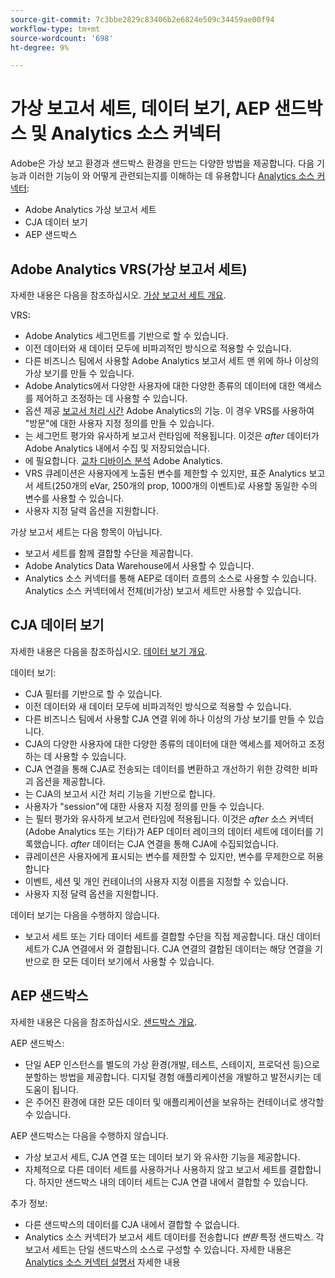 ```yaml
---
source-git-commit: 7c3bbe2829c83406b2e6824e509c34459ae00f94
workflow-type: tm+mt
source-wordcount: '698'
ht-degree: 9%

---
```

# 가상 보고서 세트, 데이터 보기, AEP 샌드박스 및 Analytics 소스 커넥터

Adobe은 가상 보고 환경과 샌드박스 환경을 만드는 다양한 방법을 제공합니다. 다음 기능과 이러한 기능이 와 어떻게 관련되는지를 이해하는 데 유용합니다 [Analytics 소스 커넥터](https://experienceleague.adobe.com/docs/experience-platform/sources/ui-tutorials/create/adobe-applications/analytics.html?lang=ko):

* Adobe Analytics 가상 보고서 세트
* CJA 데이터 보기
* AEP 샌드박스

## Adobe Analytics VRS(가상 보고서 세트)

자세한 내용은 다음을 참조하십시오. [가상 보고서 세트 개요](https://experienceleague.adobe.com/docs/analytics/components/virtual-report-suites/vrs-about.html?lang=ko-KR).

VRS:

* Adobe Analytics 세그먼트를 기반으로 할 수 있습니다.
* 이전 데이터와 새 데이터 모두에 비파괴적인 방식으로 적용할 수 있습니다.
* 다른 비즈니스 팀에서 사용할 Adobe Analytics 보고서 세트 맨 위에 하나 이상의 가상 보기를 만들 수 있습니다.
* Adobe Analytics에서 다양한 사용자에 대한 다양한 종류의 데이터에 대한 액세스를 제어하고 조정하는 데 사용할 수 있습니다.
* 옵션 제공 [보고서 처리 시간](https://experienceleague.adobe.com/docs/analytics/components/virtual-report-suites/vrs-report-time-processing.html?lang=ko-KR) Adobe Analytics의 기능. 이 경우 VRS를 사용하여 &quot;방문&quot;에 대한 사용자 지정 정의를 만들 수 있습니다.
* 는 세그먼트 평가와 유사하게 보고서 런타임에 적용됩니다. 이것은 _after_ 데이터가 Adobe Analytics 내에서 수집 및 저장되었습니다.
* 에 필요합니다. [교차 디바이스 분석](https://experienceleague.adobe.com/docs/analytics/components/cda/overview.html?lang=ko-KR) Adobe Analytics.
* VRS 큐레이션은 사용자에게 노출된 변수를 제한할 수 있지만, 표준 Analytics 보고서 세트(250개의 eVar, 250개의 prop, 1000개의 이벤트)로 사용할 동일한 수의 변수를 사용할 수 있습니다.
* 사용자 지정 달력 옵션을 지원합니다.

가상 보고서 세트는 다음 항목이 아닙니다.

* 보고서 세트를 함께 결합할 수단을 제공합니다.
* Adobe Analytics Data Warehouse에서 사용할 수 있습니다.
* Analytics 소스 커넥터를 통해 AEP로 데이터 흐름의 소스로 사용할 수 있습니다. Analytics 소스 커넥터에서 전체(비가상) 보고서 세트만 사용할 수 있습니다.


## CJA 데이터 보기

자세한 내용은 다음을 참조하십시오. [데이터 보기 개요](https://experienceleague.adobe.com/docs/analytics-platform/using/cja-dataviews/data-views.html?lang=ko-KR).

데이터 보기:

* CJA 필터를 기반으로 할 수 있습니다.
* 이전 데이터와 새 데이터 모두에 비파괴적인 방식으로 적용할 수 있습니다.
* 다른 비즈니스 팀에서 사용할 CJA 연결 위에 하나 이상의 가상 보기를 만들 수 있습니다.
* CJA의 다양한 사용자에 대한 다양한 종류의 데이터에 대한 액세스를 제어하고 조정하는 데 사용할 수 있습니다.
* CJA 연결을 통해 CJA로 전송되는 데이터를 변환하고 개선하기 위한 강력한 비파괴 옵션을 제공합니다.
* 는 CJA의 보고서 시간 처리 기능을 기반으로 합니다.
* 사용자가 &quot;session&quot;에 대한 사용자 지정 정의를 만들 수 있습니다.
* 는 필터 평가와 유사하게 보고서 런타임에 적용됩니다. 이것은 _after_ 소스 커넥터(Adobe Analytics 또는 기타)가 AEP 데이터 레이크의 데이터 세트에 데이터를 기록했습니다. _after_ 데이터는 CJA 연결을 통해 CJA에 수집되었습니다.
* 큐레이션은 사용자에게 표시되는 변수를 제한할 수 있지만, 변수를 무제한으로 허용합니다
* 이벤트, 세션 및 개인 컨테이너의 사용자 지정 이름을 지정할 수 있습니다.
* 사용자 지정 달력 옵션을 지원합니다.

데이터 보기는 다음을 수행하지 않습니다.

* 보고서 세트 또는 기타 데이터 세트를 결합할 수단을 직접 제공합니다. 대신 데이터 세트가 CJA 연결에서 와 결합됩니다. CJA 연결의 결합된 데이터는 해당 연결을 기반으로 한 모든 데이터 보기에서 사용할 수 있습니다.

## AEP 샌드박스

자세한 내용은 다음을 참조하십시오. [샌드박스 개요](https://experienceleague.adobe.com/docs/experience-platform/sandbox/home.html?lang=ko-KR).

AEP 샌드박스:

* 단일 AEP 인스턴스를 별도의 가상 환경(개발, 테스트, 스테이지, 프로덕션 등)으로 분할하는 방법을 제공합니다. 디지털 경험 애플리케이션을 개발하고 발전시키는 데 도움이 됩니다.
* 은 주어진 환경에 대한 모든 데이터 및 애플리케이션을 보유하는 컨테이너로 생각할 수 있습니다.

AEP 샌드박스는 다음을 수행하지 않습니다.

* 가상 보고서 세트, CJA 연결 또는 데이터 보기 와 유사한 기능을 제공합니다.
* 자체적으로 다른 데이터 세트를 사용하거나 사용하지 않고 보고서 세트를 결합합니다. 하지만 샌드박스 내의 데이터 세트는 CJA 연결 내에서 결합할 수 있습니다.

추가 정보:

* 다른 샌드박스의 데이터를 CJA 내에서 결합할 수 없습니다.
* Analytics 소스 커넥터가 보고서 세트 데이터를 전송합니다 _변환_ 특정 샌드박스. 각 보고서 세트는 단일 샌드박스의 소스로 구성할 수 있습니다. 자세한 내용은 [Analytics 소스 커넥터 설명서](https://experienceleague.adobe.com/docs/experience-platform/sources/ui-tutorials/create/adobe-applications/analytics.html?lang=en) 자세한 내용